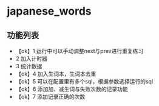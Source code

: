 # japanese_words

## 功能列表

- 【ok】1 运行中可以手动调整next与prev进行重复练习
- 2 加入计时器
- 3 统计数据
- 【ok】4 加入生词本，生词本去重
- 【ok】5 可以在配置里有多个sql，根据参数选择运行的sql
- 【ok】6 添加加、减生词与失败次数的记录功能
- 【ok】7 添加记录正确的次数
